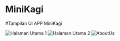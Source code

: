 # MiniKagi
#Tampilan UI APP MiniKagi



![Halaman Utama 1](https://github.com/user-attachments/assets/91f1b8e2-d46e-452c-ae5e-9e6505653ea4)
![Halaman Utama 2](https://github.com/user-attachments/assets/b2ecda4b-6a90-47dd-b6b9-0da2d9497c87)
![AboutUs](https://github.com/user-attachments/assets/bbe7f515-6e26-4a2d-8d17-ce2d592a94f7)
